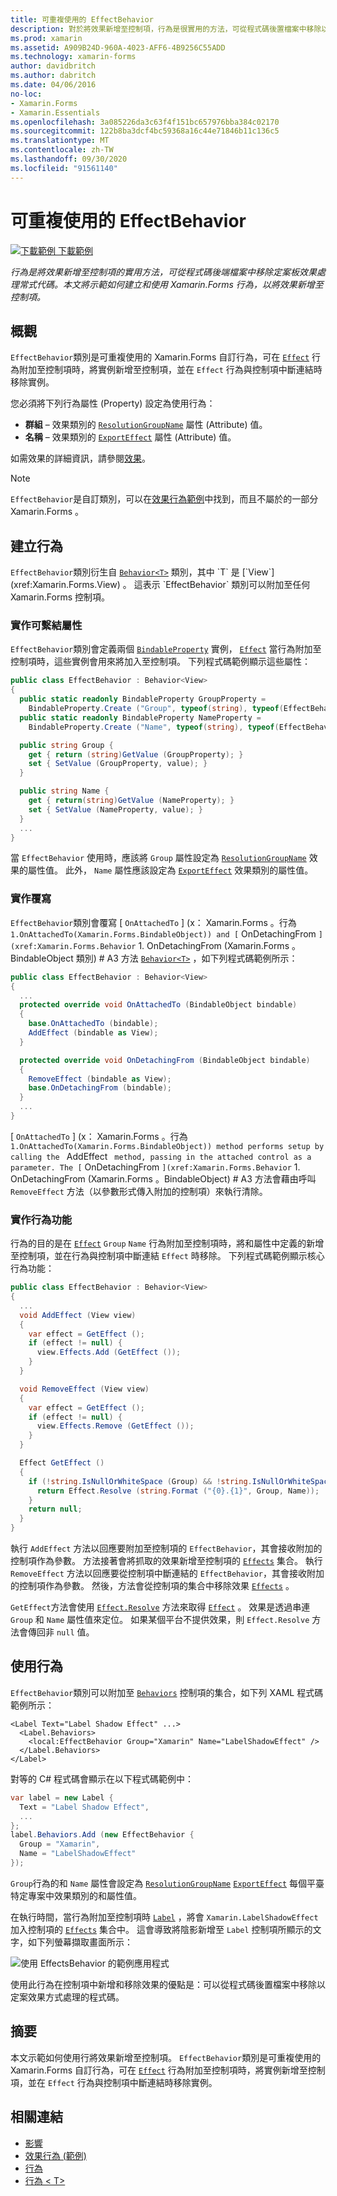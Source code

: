 ```yaml
---
title: 可重複使用的 EffectBehavior
description: 對於將效果新增至控制項，行為是很實用的方法，可從程式碼後置檔案中移除以定案效果方式處理的程式碼。 本文將示範如何建立和使用 Xamarin.Forms 行為，以將效果新增至控制項。
ms.prod: xamarin
ms.assetid: A909B24D-960A-4023-AFF6-4B9256C55ADD
ms.technology: xamarin-forms
author: davidbritch
ms.author: dabritch
ms.date: 04/06/2016
no-loc:
- Xamarin.Forms
- Xamarin.Essentials
ms.openlocfilehash: 3a085226da3c63f4f151bc657976bba384c02170
ms.sourcegitcommit: 122b8ba3dcf4bc59368a16c44e71846b11c136c5
ms.translationtype: MT
ms.contentlocale: zh-TW
ms.lasthandoff: 09/30/2020
ms.locfileid: "91561140"
---
```

# <a name="reusable-effectbehavior"></a>可重複使用的 EffectBehavior

[![下載範例](~/media/shared/download.png) 下載範例](https://docs.microsoft.com/samples/xamarin/xamarin-forms-samples/behaviors-effectbehavior)

_行為是將效果新增至控制項的實用方法，可從程式碼後端檔案中移除定案板效果處理常式代碼。本文將示範如何建立和使用 Xamarin.Forms 行為，以將效果新增至控制項。_

## <a name="overview"></a>概觀

`EffectBehavior`類別是可重複使用的 Xamarin.Forms 自訂行為，可在 [`Effect`](xref:Xamarin.Forms.Effect) 行為附加至控制項時，將實例新增至控制項，並在 `Effect` 行為與控制項中斷連結時移除實例。

您必須將下列行為屬性 (Property) 設定為使用行為：

- **群組** – 效果類別的 [`ResolutionGroupName`](xref:Xamarin.Forms.ResolutionGroupNameAttribute) 屬性 (Attribute) 值。
- **名稱** – 效果類別的 [`ExportEffect`](xref:Xamarin.Forms.ExportEffectAttribute) 屬性 (Attribute) 值。

如需效果的詳細資訊，請參閱[效果](~/xamarin-forms/app-fundamentals/effects/index.md)。

> [!NOTE]
> `EffectBehavior`是自訂類別，可以在[效果行為範例](/samples/xamarin/xamarin-forms-samples/behaviors-effectbehavior)中找到，而且不屬於的一部分 Xamarin.Forms 。

## <a name="creating-the-behavior"></a>建立行為

`EffectBehavior`類別衍生自 [`Behavior<T>`](xref:Xamarin.Forms.Behavior`1) 類別，其中 `T` 是 [`View`](xref:Xamarin.Forms.View) 。 這表示 `EffectBehavior` 類別可以附加至任何 Xamarin.Forms 控制項。

### <a name="implementing-bindable-properties"></a>實作可繫結屬性

`EffectBehavior`類別會定義兩個 [`BindableProperty`](xref:Xamarin.Forms.BindableProperty) 實例， [`Effect`](xref:Xamarin.Forms.Effect) 當行為附加至控制項時，這些實例會用來將加入至控制項。 下列程式碼範例顯示這些屬性：

```csharp
public class EffectBehavior : Behavior<View>
{
  public static readonly BindableProperty GroupProperty =
    BindableProperty.Create ("Group", typeof(string), typeof(EffectBehavior), null);
  public static readonly BindableProperty NameProperty =
    BindableProperty.Create ("Name", typeof(string), typeof(EffectBehavior), null);

  public string Group {
    get { return (string)GetValue (GroupProperty); }
    set { SetValue (GroupProperty, value); }
  }

  public string Name {
    get { return(string)GetValue (NameProperty); }
    set { SetValue (NameProperty, value); }
  }
  ...
}
```

當 `EffectBehavior` 使用時，應該將 `Group` 屬性設定為 [`ResolutionGroupName`](xref:Xamarin.Forms.ResolutionGroupNameAttribute) 效果的屬性值。 此外， `Name` 屬性應該設定為 [`ExportEffect`](xref:Xamarin.Forms.ExportEffectAttribute) 效果類別的屬性值。

### <a name="implementing-the-overrides"></a>實作覆寫

`EffectBehavior`類別會覆寫 [ `OnAttachedTo` ] (x： Xamarin.Forms 。行為 `1.OnAttachedTo(Xamarin.Forms.BindableObject)) and [` OnDetachingFrom `](xref:Xamarin.Forms.Behavior` 1. OnDetachingFrom (Xamarin.Forms 。BindableObject 類別) # A3 方法 [`Behavior<T>`](xref:Xamarin.Forms.Behavior`1) ，如下列程式碼範例所示：

```csharp
public class EffectBehavior : Behavior<View>
{
  ...
  protected override void OnAttachedTo (BindableObject bindable)
  {
    base.OnAttachedTo (bindable);
    AddEffect (bindable as View);
  }

  protected override void OnDetachingFrom (BindableObject bindable)
  {
    RemoveEffect (bindable as View);
    base.OnDetachingFrom (bindable);
  }
  ...
}
```

[ `OnAttachedTo` ] (x： Xamarin.Forms 。行為 `1.OnAttachedTo(Xamarin.Forms.BindableObject)) method performs setup by calling the ` AddEffect ` method, passing in the attached control as a parameter. The [` OnDetachingFrom `](xref:Xamarin.Forms.Behavior` 1. OnDetachingFrom (Xamarin.Forms 。BindableObject) # A3 方法會藉由呼叫 `RemoveEffect` 方法（以參數形式傳入附加的控制項）來執行清除。

### <a name="implementing-the-behavior-functionality"></a>實作行為功能

行為的目的是在 [`Effect`](xref:Xamarin.Forms.Effect) `Group` `Name` 行為附加至控制項時，將和屬性中定義的新增至控制項，並在行為與控制項中斷連結 `Effect` 時移除。 下列程式碼範例顯示核心行為功能：

```csharp
public class EffectBehavior : Behavior<View>
{
  ...
  void AddEffect (View view)
  {
    var effect = GetEffect ();
    if (effect != null) {
      view.Effects.Add (GetEffect ());
    }
  }

  void RemoveEffect (View view)
  {
    var effect = GetEffect ();
    if (effect != null) {
      view.Effects.Remove (GetEffect ());
    }
  }

  Effect GetEffect ()
  {
    if (!string.IsNullOrWhiteSpace (Group) && !string.IsNullOrWhiteSpace (Name)) {
      return Effect.Resolve (string.Format ("{0}.{1}", Group, Name));
    }
    return null;
  }
}
```

執行 `AddEffect` 方法以回應要附加至控制項的 `EffectBehavior`，其會接收附加的控制項作為參數。 方法接著會將抓取的效果新增至控制項的 [`Effects`](xref:Xamarin.Forms.Element.Effects) 集合。 執行 `RemoveEffect` 方法以回應要從控制項中斷連結的 `EffectBehavior`，其會接收附加的控制項作為參數。 然後，方法會從控制項的集合中移除效果 [`Effects`](xref:Xamarin.Forms.Element.Effects) 。

`GetEffect`方法會使用 [`Effect.Resolve`](xref:Xamarin.Forms.Effect.Resolve(System.String)) 方法來取得 [`Effect`](xref:Xamarin.Forms.Effect) 。 效果是透過串連 `Group` 和 `Name` 屬性值來定位。 如果某個平台不提供效果，則 `Effect.Resolve` 方法會傳回非 `null` 值。

## <a name="consuming-the-behavior"></a>使用行為

`EffectBehavior`類別可以附加至 [`Behaviors`](xref:Xamarin.Forms.VisualElement.Behaviors) 控制項的集合，如下列 XAML 程式碼範例所示：

```xaml
<Label Text="Label Shadow Effect" ...>
  <Label.Behaviors>
    <local:EffectBehavior Group="Xamarin" Name="LabelShadowEffect" />
  </Label.Behaviors>
</Label>
```

對等的 C# 程式碼會顯示在以下程式碼範例中：

```csharp
var label = new Label {
  Text = "Label Shadow Effect",
  ...
};
label.Behaviors.Add (new EffectBehavior {
  Group = "Xamarin",
  Name = "LabelShadowEffect"
});
```

`Group`行為的和 `Name` 屬性會設定為 [`ResolutionGroupName`](xref:Xamarin.Forms.ResolutionGroupNameAttribute) [`ExportEffect`](xref:Xamarin.Forms.ExportEffectAttribute) 每個平臺特定專案中效果類別的和屬性值。

在執行時間，當行為附加至控制項時 [`Label`](xref:Xamarin.Forms.Label) ，將會 `Xamarin.LabelShadowEffect` 加入控制項的 [`Effects`](xref:Xamarin.Forms.Element.Effects) 集合中。 這會導致將陰影新增至 `Label` 控制項所顯示的文字，如下列螢幕擷取畫面所示：

![使用 EffectsBehavior 的範例應用程式](effect-behavior-images/screenshots.png)

使用此行為在控制項中新增和移除效果的優點是：可以從程式碼後置檔案中移除以定案效果方式處理的程式碼。

## <a name="summary"></a>摘要

本文示範如何使用行將效果新增至控制項。 `EffectBehavior`類別是可重複使用的 Xamarin.Forms 自訂行為，可在 [`Effect`](xref:Xamarin.Forms.Effect) 行為附加至控制項時，將實例新增至控制項，並在 `Effect` 行為與控制項中斷連結時移除實例。

## <a name="related-links"></a>相關連結

- [影響](~/xamarin-forms/app-fundamentals/effects/index.md)
- [效果行為 (範例)](/samples/xamarin/xamarin-forms-samples/behaviors-effectbehavior)
- [行為](xref:Xamarin.Forms.Behavior)
- [行為 &lt; T&gt;](xref:Xamarin.Forms.Behavior`1)